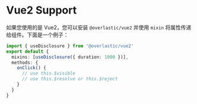 # Vue2 Support

如果您使用的是 Vue2，您可以安装 `@overlastic/vue2` 并使用 `mixin` 将属性传递给组件。下面是一个例子：

```ts
import { useDisclosure } from '@overlastic/vue2'
export default {
  mixins: [useDisclosure({ duration: 1000 })],
  methods: {
    onClick() {
      // use this.$visible
      // use this.$resolve or this.$reject
    }
  }
}
```
